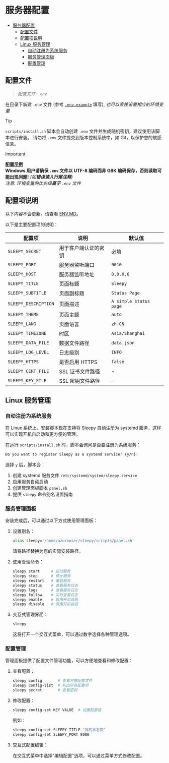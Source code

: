 # 服务器配置

- [服务器配置](#服务器配置)
  - [配置文件](#配置文件)
  - [配置项说明](#配置项说明)
  - [Linux 服务管理](#linux-服务管理)
    - [自动注册为系统服务](#自动注册为系统服务)
    - [服务管理面板](#服务管理面板)
    - [配置管理](#配置管理)

## 配置文件

> *配置文件: `.env`*

在目录下新建 `.env` 文件 (参考 [`.env.example`](../.env.example) 填写), *也可以直接设置相应的环境变量*

> [!TIP]
> `scripts/install.sh` 脚本会自动创建 `.env` 文件并生成随机密钥，建议使用该脚本进行安装。
> 请勿将 `.env` 文件提交到版本控制系统中，如 Git，以保护您的敏感信息。

> [!IMPORTANT]
> **[配置示例](../.env.example)** <br/>
> **Windows 用户请确保 `.env` 文件以 UTF-8 编码而非 GBK 编码保存，否则读取可能出现问题!** *(如**错误读入行尾注释**)* <br/>
> *注意: 环境变量的优先级**高于** `.env` 文件* <br/>

## 配置项说明

以下内容不会更新。请查看 [ENV.MD](./env.md)。

以下是主要配置项的说明：

| 配置项 | 说明 | 默认值 |
|-------|------|-------|
| `SLEEPY_SECRET` | 用于客户端认证的密钥 | 必填 |
| `SLEEPY_PORT` | 服务器监听端口 | `9010` |
| `SLEEPY_HOST` | 服务器监听地址 | `0.0.0.0` |
| `SLEEPY_TITLE` | 页面标题 | `Sleepy` |
| `SLEEPY_SUBTITLE` | 页面副标题 | `Status Page` |
| `SLEEPY_DESCRIPTION` | 页面描述 | `A simple status page` |
| `SLEEPY_THEME` | 页面主题 | `auto` |
| `SLEEPY_LANG` | 页面语言 | `zh-CN` |
| `SLEEPY_TIMEZONE` | 时区 | `Asia/Shanghai` |
| `SLEEPY_DATA_FILE` | 数据文件路径 | `data.json` |
| `SLEEPY_LOG_LEVEL` | 日志级别 | `INFO` |
| `SLEEPY_HTTPS` | 是否启用 HTTPS | `false` |
| `SLEEPY_CERT_FILE` | SSL 证书文件路径 | - |
| `SLEEPY_KEY_FILE` | SSL 密钥文件路径 | - |

## Linux 服务管理

### 自动注册为系统服务

在 Linux 系统上，安装脚本现在支持将 Sleepy 自动注册为 systemd 服务，这样可以实现开机自启动和更方便的管理。

在运行 `scripts/install.sh` 时，脚本会询问是否要注册为系统服务：

```bash
Do you want to register Sleepy as a systemd service? (y/n):
```

选择 `y` 后，脚本会：

1. 创建 systemd 服务文件 `/etc/systemd/system/sleepy.service`
2. 启用服务自动启动
3. 创建管理面板脚本 `panel.sh`
4. 提供 `sleepy` 命令别名设置指南

### 服务管理面板

安装完成后，可以通过以下方式使用管理面板：

1. 设置别名：
   ```bash
   alias sleepy='/home/azureuser/sleepy/scripts/panel.sh'
   ```

   请将路径替换为您的实际安装路径。

2. 使用管理命令：
   ```bash
   sleepy start     # 启动服务
   sleepy stop      # 停止服务
   sleepy restart   # 重启服务
   sleepy status    # 查看服务状态
   sleepy logs      # 查看服务日志
   sleepy follow    # 实时查看日志
   sleepy enable    # 启用开机自启
   sleepy disable   # 禁用开机自启
   ```

3. 交互式管理界面：
   ```bash
   sleepy
   ```

   这将打开一个交互式菜单，可以通过数字选择各种管理选项。

### 配置管理

管理面板提供了配置文件管理功能，可以方便地查看和修改配置：

1. 查看配置：
   ```bash
   sleepy config       # 查看完整配置文件
   sleepy config-list  # 列出所有配置项
   sleepy secret       # 查看密钥
   ```

2. 修改配置：
   ```bash
   sleepy config-set KEY VALUE  # 设置配置值
   ```

   例如：
   ```bash
   sleepy config-set SLEEPY_TITLE "我的状态页"
   sleepy config-set SLEEPY_PORT 8080
   ```

3. 交互式配置编辑：

   在交互式菜单中选择"编辑配置"选项，可以通过菜单方式修改配置。
